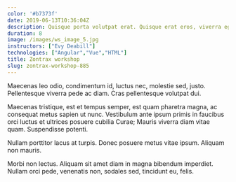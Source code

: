 ```yaml
---
color: '#b7373f'
date: 2019-06-13T10:36:04Z
description: Quisque porta volutpat erat. Quisque erat eros, viverra eget, congue eget, semper rutrum, nulla.
duration: 8
image: /images/ws_image_5.jpg
instructors: ["Evy Deabill"]
technologies: ["Angular","Vue","HTML"]
title: Zontrax workshop
slug: zontrax-workshop-885
---
```

Maecenas leo odio, condimentum id, luctus nec, molestie sed, justo. Pellentesque viverra pede ac diam. Cras pellentesque volutpat dui.

Maecenas tristique, est et tempus semper, est quam pharetra magna, ac consequat metus sapien ut nunc. Vestibulum ante ipsum primis in faucibus orci luctus et ultrices posuere cubilia Curae; Mauris viverra diam vitae quam. Suspendisse potenti.

Nullam porttitor lacus at turpis. Donec posuere metus vitae ipsum. Aliquam non mauris.

Morbi non lectus. Aliquam sit amet diam in magna bibendum imperdiet. Nullam orci pede, venenatis non, sodales sed, tincidunt eu, felis.
